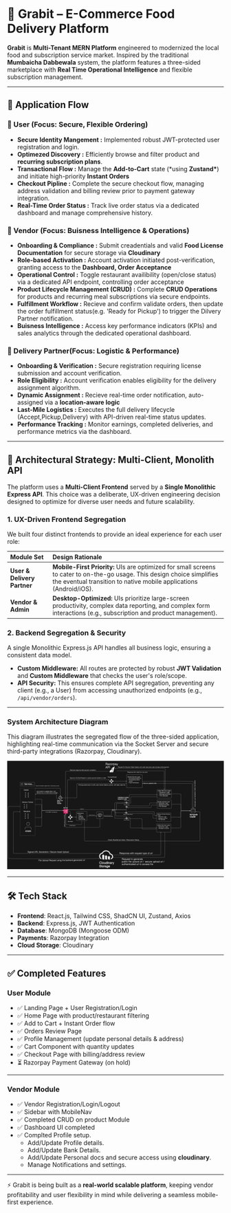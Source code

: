 # 🍴 Grabit – E-Commerce Food Delivery Platform

**Grabit** is **Multi-Tenant MERN Platform** engineered to modernized the local food and subscription service market.
Inspired by the traditional **Mumbaicha Dabbewala** system, the platform features a three-sided marketplace with **Real Time Operational Intelligence** and flexible subscription management.

---

## 🚀 Application Flow

### 👤 User (Focus: Secure, Flexible Ordering)

- **Secure Identity Mangement :** Implemented robust JWT-protected user registration and login.
- **Optimezed Discovery :** Efficiently browse and filter product and **recurring subscription plans**.
- **Transactional Flow :** Manage the **Add-to-Cart** state (\*using **Zustand\***) and initiate high-priority **Instant Orders**
- **Checkout Pipline :** Complete the secure checkout flow, managing address validation and billing review prior to payment gateway integration.
- **Real-Time Order Status :** Track live order status via a dedicated dashboard and manage comprehensive history.

### 🏪 Vendor (Focus: Buisness Intelligence & Operations)

- **Onboarding & Compliance :** Submit creadentials and valid **Food License Documentation** for secure storage via **Cloudinary**
- **Role-based Activation :** Account activation initiated post-verification, granting access to the **Dashboard, Order Acceptance**
- **Operational Control :** Toggle restaurant availibility (open/close status) via a dedicated API endpoint, controlling order acceptance
- **Product Lifecycle Management (CRUD) :** Complete **CRUD Operations** for products and recurring meal subscriptions via secure endpoints.
- **Fulfillment Workflow :** Recieve and confirm validate orders, then update the order fulfillment status(e.g. 'Ready for Pickup') to trigger the Dilvery Partner notification.
- **Buisness Intelligence :** Access key performance indicators (KPIs) and sales analytics through the dedicated operational dashboard.

### 🚴 Delivery Partner(Focus: Logistic & Performance)

- **Onboarding & Verification :** Secure registration requiring license submission and account verification.
- **Role Eligibility :** Account verification enables eligibility for the delivery assignment algorithm.
- **Dynamic Assignment :** Recieve real-time order notification, auto-assigned via a **location-aware logic**
- **Last-Mile Logistics :** Executes the full delivery lifecycle (Accept,Pickup,Delivery) with API-driven real-time status updates.
- **Performance Tracking :** Monitor earnings, completed deliveries, and performance metrics via the dashboard.

---

## 📐 Architectural Strategy: Multi-Client, Monolith API

The platform uses a **Multi-Client Frontend** served by a **Single Monolithic Express API**. This choice was a deliberate, UX-driven engineering decision designed to optimize for diverse user needs and future scalability.

### 1. UX-Driven Frontend Segregation

We built four distinct frontends to provide an ideal experience for each user role:

| Module Set                  | Design Rationale                                                                                                                                                                               |
| :-------------------------- | :--------------------------------------------------------------------------------------------------------------------------------------------------------------------------------------------- |
| **User & Delivery Partner** | **Mobile-First Priority:** UIs are optimized for small screens to cater to on-the-go usage. This design choice simplifies the eventual transition to native mobile applications (Android/iOS). |
| **Vendor & Admin**          | **Desktop-Optimized:** UIs prioritize large-screen productivity, complex data reporting, and complex form interactions (e.g., subscription and product management).                            |

### 2. Backend Segregation & Security

A single Monolithic Express.js API handles all business logic, ensuring a consistent data model.

- **Custom Middleware:** All routes are protected by robust **JWT Validation** and **Custom Middleware** that checks the user's role/scope.
- **API Security:** This ensures complete API segregation, preventing any client (e.g., a User) from accessing unauthorized endpoints (e.g., `/api/vendor/orders`).

---

### System Architecture Diagram

This diagram illustrates the segregated flow of the three-sided application, highlighting real-time communication via the Socket Server and secure third-party integrations (Razorpay, Cloudinary).

![System Architecture Diagram for Grabit](./System-architecture.png)

---

## 🛠️ Tech Stack

- **Frontend**: React.js, Tailwind CSS, ShadCN UI, Zustand, Axios
- **Backend**: Express.js, JWT Authentication
- **Database**: MongoDB (Mongoose ODM)
- **Payments**: Razorpay Integration
- **Cloud Storage**: Cloudinary

---

## ✅ Completed Features

### **User Module**

- ✅ Landing Page + User Registration/Login
- ✅ Home Page with product/restaurant filtering
- ✅ Add to Cart + Instant Order flow
- ✅ Orders Review Page
- ✅ Profile Management (update personal details & address)
- ✅ Cart Component with quantity updates
- ✅ Checkout Page with billing/address review
- ⏳ Razorpay Payment Gateway (on hold)

---

### **Vendor Module**

- ✅ Vendor Registration/Login/Logout
- ✅ Sidebar with MobileNav
- ✅ Completed CRUD on product Module
- ✅ Dashboard UI completed
- ✅ Complted Profile setup.
  - Add/Update Profile details.
  - Add/Update Bank Details.
  - Add/Update Personal docs and secure access using **cloudinary**.
  - Manage Notifications and settings.

---

⚡ Grabit is being built as a **real-world scalable platform**, keeping vendor profitability and user flexibility in mind while delivering a seamless mobile-first experience.
